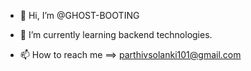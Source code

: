 - 👋 Hi, I’m @GHOST-BOOTING

- 🌱 I’m currently learning backend technologies.

- 📫 How to reach me ==> parthivsolanki101@gmail.com

<!---
GHOST-BOOTING/GHOST-BOOTING is a ✨ special ✨ repository because its `README.md` (this file) appears on your GitHub profile.
You can click the Preview link to take a look at your changes.
--->

